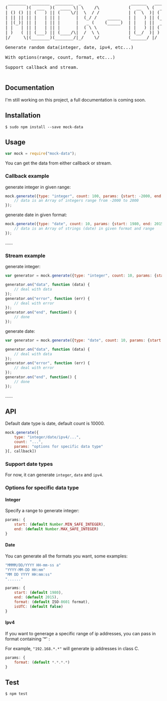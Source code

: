 <pre>
 _______  _______  _______  _                   ______   _______ _________ _______ 
(       )(  ___  )(  ____ \| \    /\           (  __  \ (  ___  )\__   __/(  ___  )
| () () || (   ) || (    \/|  \  / /           | (  \  )| (   ) |   ) (   | (   ) |
| || || || |   | || |      |  (_/ /    _____   | |   ) || (___) |   | |   | (___) |
| |(_)| || |   | || |      |   _ (    (_____)  | |   | ||  ___  |   | |   |  ___  |
| |   | || |   | || |      |  ( \ \            | |   ) || (   ) |   | |   | (   ) |
| )   ( || (___) || (____/\|  /  \ \           | (__/  )| )   ( |   | |   | )   ( |
|/     \|(_______)(_______/|_/    \/           (______/ |/     \|   )_(   |/     \|  

Generate random data(integer, date, ipv4, etc...) 

With options(range, count, format, etc...)

Support callback and stream.

</pre>

## Documentation

I'm still working on this project, a full documentation is coming soon.

## Installation 

```
$ sudo npm install --save mock-data
```

## Usage

```javascript
var mock = require("mock-data");
```

You can get the data from either callback or stream.

### Callback example

generate integer in given range:

```javascript
mock.generate({type: "integer", count: 100, params: {start: -2000, end: 2000}}, function (err, data) {
    // data is an Array of integers range from -2000 to 2000
});
```

generate date in given format:

```javascript
mock.generate({type: "date", count: 10, params: {start: 1980, end: 2015, format: "MMMM Do YYYY, h:mm:ss a"}}, function (err, data) {
    // data is an Array of strings (date) in given format and range
});
```

......

### Stream example

generate integer:

```javascript
var generator = mock.generate({type: "integer", count: 10, params: {start: 1980, end: 2015}});

generator.on("data", function (data) {
    // deal with data
});
generator.on("error", function (err) {
    // deal with error
});
generator.on("end", function() {
    // done
});
```

generate date:

```javascript
var generator = mock.generate({type: "date", count: 10, params: {start: 1980, end: 2015, format: "YYYY-MM-DD HH:mm Z"}});

generator.on("data", function (data) {
    // deal with data
});
generator.on("error", function (err) {
    // deal with error
});
generator.on("end", function() {
    // done
});
```

......

## API

Default date type is date, default count is 10000.

```javascript
mock.generate({
    type: "integer/date/ipv4/...",
    count: "...",
    params: "options for specific data type"
}[, callback])
```

### Support date types

For now, it can generate `integer`, `date` and `ipv4`.

### Options for specific data type

#### Integer

Specify a range to generate integer:

```javascript
params: {
    start: (default Number.MIN_SAFE_INTEGER),
    end: (default Number.MAX_SAFE_INTEGER)
}
```

#### Date

You can generate all the formats you want, some examples:
```javascript
"MMMM/DD/YYYY HH-mm-ss a"
"YYYY-MM-DD HH:mm"
"MM DD YYYY HH:mm:ss"
"......"
```

```javascript
params: {
    start: (default 1980),
    end: (default 2015),
    format: (default ISO-8601 format),
    isUTC: (default false)
}
```

#### Ipv4

If you want to generage a specific range of ip addresses, you can pass in format containing '*' :

For example, `"192.168.*.*"` will generate ip addresses in class C.
```javascript
params: {
    format: (default *.*.*.*)
}
```

## Test

```
$ npm test
```


